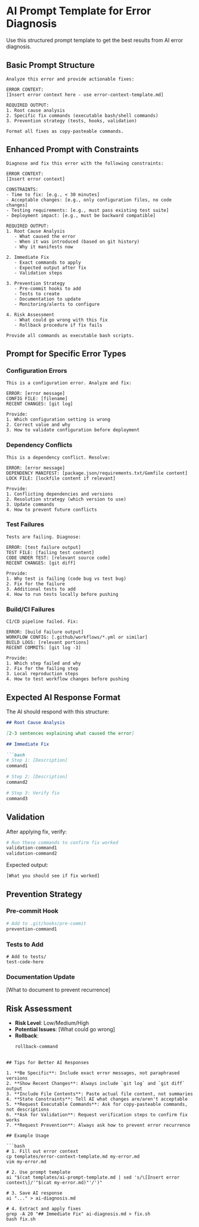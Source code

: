 # AI Prompt Template for Error Diagnosis

Use this structured prompt template to get the best results from AI error diagnosis.

## Basic Prompt Structure

```
Analyze this error and provide actionable fixes:

ERROR CONTEXT:
[Insert error context here - use error-context-template.md]

REQUIRED OUTPUT:
1. Root cause analysis
2. Specific fix commands (executable bash/shell commands)
3. Prevention strategy (tests, hooks, validation)

Format all fixes as copy-pasteable commands.
```

## Enhanced Prompt with Constraints

```
Diagnose and fix this error with the following constraints:

ERROR CONTEXT:
[Insert error context]

CONSTRAINTS:
- Time to fix: [e.g., < 30 minutes]
- Acceptable changes: [e.g., only configuration files, no code changes]
- Testing requirements: [e.g., must pass existing test suite]
- Deployment impact: [e.g., must be backward compatible]

REQUIRED OUTPUT:
1. Root Cause Analysis
   - What caused the error
   - When it was introduced (based on git history)
   - Why it manifests now

2. Immediate Fix
   - Exact commands to apply
   - Expected output after fix
   - Validation steps

3. Prevention Strategy
   - Pre-commit hooks to add
   - Tests to create
   - Documentation to update
   - Monitoring/alerts to configure

4. Risk Assessment
   - What could go wrong with this fix
   - Rollback procedure if fix fails

Provide all commands as executable bash scripts.
```

## Prompt for Specific Error Types

### Configuration Errors

```
This is a configuration error. Analyze and fix:

ERROR: [error message]
CONFIG FILE: [filename]
RECENT CHANGES: [git log]

Provide:
1. Which configuration setting is wrong
2. Correct value and why
3. How to validate configuration before deployment
```

### Dependency Conflicts

```
This is a dependency conflict. Resolve:

ERROR: [error message]
DEPENDENCY MANIFEST: [package.json/requirements.txt/Gemfile content]
LOCK FILE: [lockfile content if relevant]

Provide:
1. Conflicting dependencies and versions
2. Resolution strategy (which version to use)
3. Update commands
4. How to prevent future conflicts
```

### Test Failures

```
Tests are failing. Diagnose:

ERROR: [test failure output]
TEST FILE: [failing test content]
CODE UNDER TEST: [relevant source code]
RECENT CHANGES: [git diff]

Provide:
1. Why test is failing (code bug vs test bug)
2. Fix for the failure
3. Additional tests to add
4. How to run tests locally before pushing
```

### Build/CI Failures

```
CI/CD pipeline failed. Fix:

ERROR: [build failure output]
WORKFLOW CONFIG: [.github/workflows/*.yml or similar]
BUILD LOGS: [relevant portions]
RECENT COMMITS: [git log -3]

Provide:
1. Which step failed and why
2. Fix for the failing step
3. Local reproduction steps
4. How to test workflow changes before pushing
```

## Expected AI Response Format

The AI should respond with this structure:

```markdown
## Root Cause Analysis

[2-3 sentences explaining what caused the error]

## Immediate Fix

```bash
# Step 1: [Description]
command1

# Step 2: [Description]
command2

# Step 3: Verify fix
command3
```

## Validation

After applying fix, verify:
```bash
# Run these commands to confirm fix worked
validation-command1
validation-command2
```

Expected output:
```
[What you should see if fix worked]
```

## Prevention Strategy

### Pre-commit Hook
```bash
# Add to .git/hooks/pre-commit
prevention-command1
```

### Tests to Add
```[language]
# Add to tests/
test-code-here
```

### Documentation Update
[What to document to prevent recurrence]

## Risk Assessment

- **Risk Level**: Low/Medium/High
- **Potential Issues**: [What could go wrong]
- **Rollback**:
  ```bash
  rollback-command
  ```
```

## Tips for Better AI Responses

1. **Be Specific**: Include exact error messages, not paraphrased versions
2. **Show Recent Changes**: Always include `git log` and `git diff` output
3. **Include File Contents**: Paste actual file content, not summaries
4. **State Constraints**: Tell AI what changes are/aren't acceptable
5. **Request Executable Commands**: Ask for copy-pasteable commands, not descriptions
6. **Ask for Validation**: Request verification steps to confirm fix works
7. **Request Prevention**: Always ask how to prevent error recurrence

## Example Usage

```bash
# 1. Fill out error context
cp templates/error-context-template.md my-error.md
vim my-error.md

# 2. Use prompt template
ai "$(cat templates/ai-prompt-template.md | sed 's/\[Insert error context\]/'"$(cat my-error.md)"'/')"

# 3. Save AI response
ai "..." > ai-diagnosis.md

# 4. Extract and apply fixes
grep -A 20 "## Immediate Fix" ai-diagnosis.md > fix.sh
bash fix.sh
```
